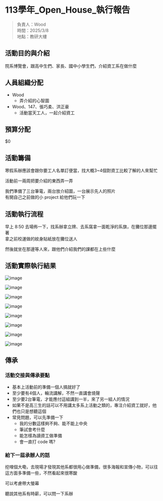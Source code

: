 # 113學年_Open_House_執行報告

> 負責人：Wood  
> 時間：2025/3/8  
> 地點：教研大樓  


## 活動目的與介紹

院系博覽會，跟高中生們、家長、國中小學生們，介紹資工系在做什麼

## 人員組織分配

- Wood
  - 弄介紹的心智圖
- Wood、147、張巧柔、洪正豪
  - 活動當天工人，一起介紹資工

## 預算分配

\$0

## 活動籌備

寒假系辦應該會跟你要工人名單訂便當，找大概3~4個對資工比較了解的人來幫忙

活動前一兩周把要介紹的東西弄一弄

我們準備了三台筆電，兩台放介紹圖，一台展示先人的照片  
有開自己之前做的小 project 給他們玩一下

## 活動執行流程

早上 8:50 去場佈一下，找系辦拿立牌、去系窩拿一面乾淨的系旗，在攤位那邊擺著  
拿之前校運做的紋身貼紙放在攤位送人

然後就坐在那邊等人來，跟他們介紹我們的課都在上些什麼

## 活動實際執行結果

![image](./image/open_house_csie_0.jpg)

![image](./image/open_house_csie_1.jpg)

![image](./image/open_house_csie_2.jpg)

![image](./image/open_house_csie_3.jpg)

![image](./image/open_house_mindmap.jpg)

![image](./image/open_house_physic.jpg)

![image](./image/open_house_dop.jpg)

![image](./image/open_house_space.jpg)

## 傳承

### 活動交接與傳承要點

- 基本上活動前的準備一個人搞就好了
- 至少要有4個人，輪流講解，不然一直講會燒聲
- 至少要2台筆電，才能應付這組講到一半，來了另一組人的情況
- 如果不是高三生的話可以不用講太多系上活動之類的，專注介紹資工就好，他們也只是想聽這個
- 常見問題，可以先準備一下
  - 我的分數這樣夠不夠、能不能上中央
  - 筆試會考什麼
  - 能怎樣為讀資工做準備
  - 會一直打 code 嗎?

### 給下一屆承辦人的話

挖哩個大嘞，去現場才發現其他系都很用心做準備，很多海報和宣傳小物，可以往這方面多準備一些，不然看起來很寒酸  

可以考慮帶大螢幕  

聽說其他系有時薪，可以問一下系辦

